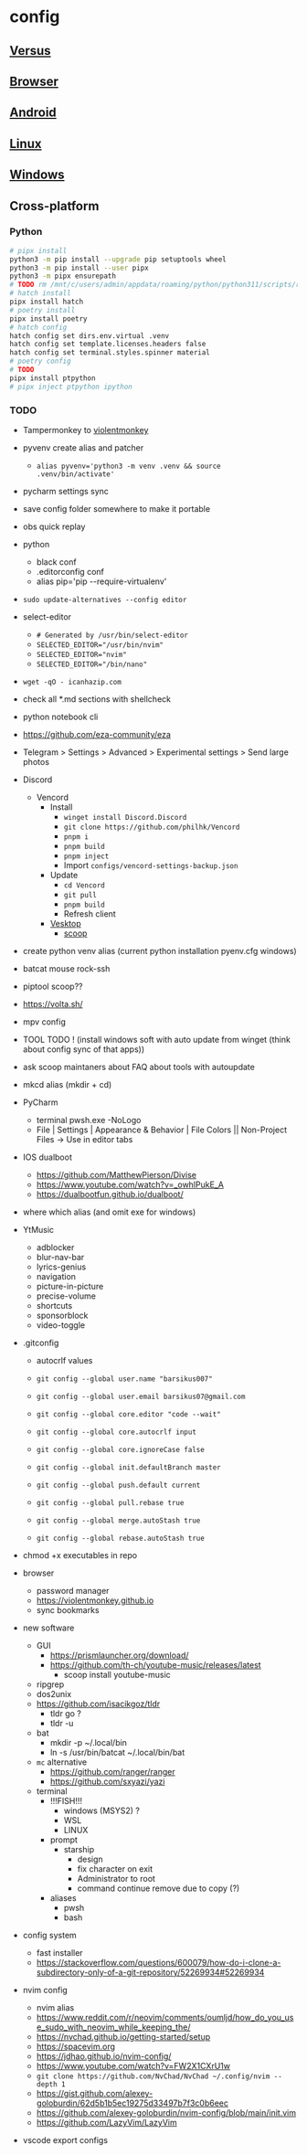 # config

## [Versus](versus/README.md)

## [Browser](browser/README.md)

## [Android](android/README.md)

## [Linux](linux/README.md)

## [Windows](windows/README.md)

## Cross-platform

### Python

```bash
# pipx install
python3 -m pip install --upgrade pip setuptools wheel
python3 -m pip install --user pipx
python3 -m pipx ensurepath
# TODO rm /mnt/c/users/admin/appdata/roaming/python/python311/scripts/register-python-argcomplete
# hatch install
pipx install hatch
# poetry install
pipx install poetry
# hatch config
hatch config set dirs.env.virtual .venv
hatch config set template.licenses.headers false
hatch config set terminal.styles.spinner material
# poetry config
# TODO
pipx install ptpython
# pipx inject ptpython ipython
```

### TODO

- Tampermonkey to [violentmonkey](https://violentmonkey.github.io/)
- pyvenv create alias and patcher
  - `alias pyvenv='python3 -m venv .venv && source .venv/bin/activate'`
- pycharm settings sync
- save config folder somewhere to make it portable
- obs quick replay
- python
  - black conf
  - .editorconfig conf
  - alias pip='pip --require-virtualenv'
- `sudo update-alternatives --config editor`
- select-editor
  - `# Generated by /usr/bin/select-editor`
  - `SELECTED_EDITOR="/usr/bin/nvim"`
  - `SELECTED_EDITOR="nvim"`
  - `SELECTED_EDITOR="/bin/nano"`
- `wget -qO - icanhazip.com`
- check all *.md sections with shellcheck
- python notebook cli
- <https://github.com/eza-community/eza>
- Telegram > Settings > Advanced > Experimental settings > Send large photos
- Discord
  - Vencord
    - Install
      - `winget install Discord.Discord`
      - `git clone https://github.com/philhk/Vencord`
      - `pnpm i`
      - `pnpm build`
      - `pnpm inject`
      - Import `configs/vencord-settings-backup.json`
    - Update
      - `cd Vencord`
      - `git pull`
      - `pnpm build`
      - Refresh client
    - [Vesktop](https://github.com/Vencord/Vesktop/releases/latest)
      - [scoop](https://github.com/ScoopInstaller/Extras/pull/11935)
- create python venv alias (current python installation pyenv.cfg windows)
- batcat mouse rock-ssh
- piptool scoop??
- <https://volta.sh/>
- mpv config
- TOOL TODO ! (install windows soft with auto update from winget (think about config sync of that apps))
- ask scoop maintaners about FAQ about tools with autoupdate
- mkcd alias (mkdir + cd)
- PyCharm
  - terminal pwsh.exe -NoLogo
  - File | Settings | Appearance & Behavior | File Colors || Non-Project Files -> Use in editor tabs
- IOS dualboot
  - <https://github.com/MatthewPierson/Divise>
  - <https://www.youtube.com/watch?v=_owhlPukE_A>
  - <https://dualbootfun.github.io/dualboot/>
- where which alias (and omit exe for windows)
- YtMusic
  - adblocker
  - blur-nav-bar
  - lyrics-genius
  - navigation
  - picture-in-picture
  - precise-volume
  - shortcuts
  - sponsorblock
  - video-toggle
- .gitconfig
  - autocrlf values
  - `git config --global user.name "barsikus007"`
  - `git config --global user.email barsikus07@gmail.com`

  - `git config --global core.editor "code --wait"`
  - `git config --global core.autocrlf input`
  - `git config --global core.ignoreCase false`

  - `git config --global init.defaultBranch master`

  - `git config --global push.default current`

  - `git config --global pull.rebase true`

  - `git config --global merge.autoStash true`

  - `git config --global rebase.autoStash true`

- chmod +x executables in repo
- browser
  - password manager
  - <https://violentmonkey.github.io>
  - sync bookmarks
- new software
  - GUI
    - <https://prismlauncher.org/download/>
    - <https://github.com/th-ch/youtube-music/releases/latest>
      - scoop install youtube-music
  - ripgrep
  - dos2unix
  - <https://github.com/isacikgoz/tldr>
    - tldr go ?
    - tldr -u
  - bat
    - mkdir -p ~/.local/bin
    - ln -s /usr/bin/batcat ~/.local/bin/bat
  - `mc` alternative
    - <https://github.com/ranger/ranger>
    - <https://github.com/sxyazi/yazi>
  - terminal
    - !!!FISH!!!
      - windows (MSYS2) ?
      - WSL
      - LINUX
    - prompt
      - starship
        - design
        - fix character on exit
        - Administrator to root
        - command continue remove due to copy (?)
    - aliases
      - pwsh
      - bash
- config system
  - fast installer
  - <https://stackoverflow.com/questions/600079/how-do-i-clone-a-subdirectory-only-of-a-git-repository/52269934#52269934>
- nvim config
  - nvim alias
  - <https://www.reddit.com/r/neovim/comments/oumljd/how_do_you_use_sudo_with_neovim_while_keeping_the/>
  - <https://nvchad.github.io/getting-started/setup>
  - <https://spacevim.org>
  - <https://jdhao.github.io/nvim-config/>
  - <https://www.youtube.com/watch?v=FW2X1CXrU1w>
  - `git clone https://github.com/NvChad/NvChad ~/.config/nvim --depth 1`
  - <https://gist.github.com/alexey-goloburdin/62d5b1b5ec19275d33497b7f3c0b6eec>
  - <https://github.com/alexey-goloburdin/nvim-config/blob/main/init.vim>
  - <https://github.com/LazyVim/LazyVim>
- vscode export configs
